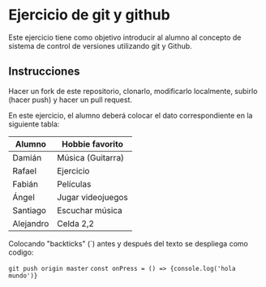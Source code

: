 # Ejercicio de git y github

Este ejercicio tiene como objetivo introducir al alumno al concepto de sistema de control de versiones utilizando git y Github.

## Instrucciones

Hacer un fork de este repositorio, clonarlo, modificarlo localmente, subirlo (hacer push) y hacer un pull request.

En este ejercicio, el alumno deberá colocar el dato correspondiente en la siguiente tabla:

| Alumno       | Hobbie favorito |
|--------------|-----------------|
| Damián       |Música (Guitarra)| 
| Rafael       | Ejercicio       | 
| Fabián       | Películas       |  
| Ángel        | Jugar videojuegos| 
| Santiago     | Escuchar música | 
| Alejandro    | Celda 2,2       | 

Colocando "backticks" (`) antes y después del texto se despliega como codigo:

`git push origin master`
`const onPress = () => {console.log('hola mundo')}`


